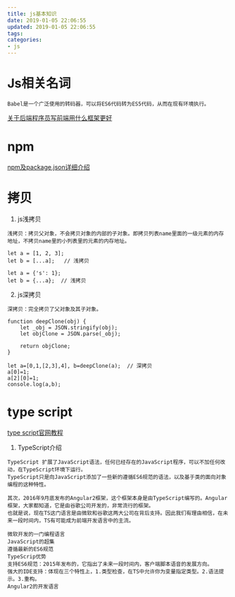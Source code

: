 ```yaml
---
title: js基本知识
date: 2019-01-05 22:06:55
updated: 2019-01-05 22:06:55
tags:
categories:
- js
---
```


# Js相关名词
~~~
Babel是一个广泛使用的转码器，可以将ES6代码转为ES5代码，从而在现有环境执行。
~~~

[关于后端程序员写前端用什么框架更好](https://www.zhihu.com/question/37946473)

# npm
[npm及package.json详细介绍](https://blog.csdn.net/u011240877/article/details/76582670)

# 拷贝
1. js浅拷贝
~~~
浅拷贝：拷贝父对象，不会拷贝对象的内部的子对象。即拷贝列表name里面的一级元素的内存地址，不拷贝name里的小列表里的元素的内存地址。

let a = [1, 2, 3];
let b = [...a];   // 浅拷贝

let a = {'s': 1};
let b = {...a};  // 浅拷贝
~~~
2. js深拷贝
~~~
深拷贝：完全拷贝了父对象及其子对象。

function deepClone(obj) {
    let _obj = JSON.stringify(obj);
    let objClone = JSON.parse(_obj);

    return objClone;
} 

let a=[0,1,[2,3],4], b=deepClone(a);  // 深拷贝
a[0]=1;
a[2][0]=1;
console.log(a,b);
~~~

# type script
[type script官网教程](https://www.tslang.cn/docs/home.html)
1. TypeScript介绍
~~~
TypeScript 扩展了JavaScript语法，任何已经存在的JavaScript程序，可以不加任何改动，在TypeScript环境下运行。
TypeScript只是向JavaScript添加了一些新的遵循ES6规范的语法，以及基于类的面向对象编程的这种特性。

其次，2016年9月底发布的Angular2框架，这个框架本身是由TypeScript编写的。Angular框架，大家都知道，它是由谷歌公司开发的，非常流行的框架。
也就是说，现在TS这门语言是由微软和谷歌这两大公司在背后支持。因此我们有理由相信，在未来一段时间内，TS有可能成为前端开发语言中的主流。

微软开发的一门编程语言
JavaScript的超集
遵循最新的ES6规范
TypeScrip优势
支持ES6规范：2015年发布的，它指出了未来一段时间内，客户端脚本语音的发展方向。
强大的IDE支持：体现在三个特性上，1.类型检查，在TS中允许你为变量指定类型。2.语法提示。3.重构。
Angular2的开发语言
~~~
